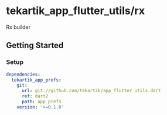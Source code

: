 # tekartik_app_flutter_utils/rx

Rx builder

## Getting Started

### Setup

```yaml
dependencies:
  tekartik_app_prefs:
    git:
      url: git://github.com/tekartik/app_flutter_utils.dart
      ref: dart2
      path: app_prefs
    version: '>=0.1.0'
```
